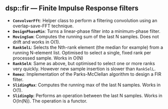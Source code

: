 ## dsp::fir — Finite Impulse Response filters

- **`ConvolverFft`**: Helper class to perform a filtering convolution using an overlap-save-FFT technique.
- **`DesignPhaseMin`**: Turns a linear-phase filter into a minimum-phase filter.
- **`MovingSum`**: Computes the running sum of the last N samples. Does not drift and works in O(1).
- **`RankSelL`**: Selects the Nth-rank element (the median for example) from a running N-element list. Optimised to select a single, fixed rank per processed sample. Works in O(N)
- **`RankSelA`**: Same as above, but optimised to select one or more ranks very quickly. However new sample insertion is slower than `RankSelL`.
- **`Remez`**: Implementation of the Parks-McClellan algorithm to design a FIR filter.
- **`SlidingMax`**: Computes the running max of the last N samples. Works in O(1).
- **`SlidingOp`**: Performs an operation between the last N samples. Works in O(ln(N)). The operation is a functor.
